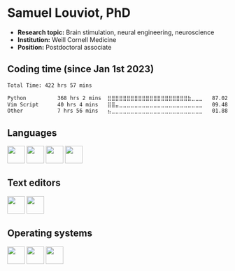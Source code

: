 # Samuel Louviot, PhD
- **Research topic:** Brain stimulation, neural engineering, neuroscience
- **Institution:** Weill Cornell Medicine
- **Position:** Postdoctoral associate

## Coding time (since Jan 1st 2023)

<!--START_SECTION:waka-->

```txt
Total Time: 422 hrs 57 mins

Python          368 hrs 2 mins  ⣿⣿⣿⣿⣿⣿⣿⣿⣿⣿⣿⣿⣿⣿⣿⣿⣿⣿⣿⣿⣿⣷⣀⣀⣀   87.02 %
Vim Script      40 hrs 4 mins   ⣿⣿⣤⣀⣀⣀⣀⣀⣀⣀⣀⣀⣀⣀⣀⣀⣀⣀⣀⣀⣀⣀⣀⣀⣀   09.48 %
Other           7 hrs 56 mins   ⣦⣀⣀⣀⣀⣀⣀⣀⣀⣀⣀⣀⣀⣀⣀⣀⣀⣀⣀⣀⣀⣀⣀⣀⣀   01.88 %
```

<!--END_SECTION:waka-->

## Languages
<a href="https://www.python.org"><img width=40 src="https://www.vectorlogo.zone/logos/python/python-icon.svg"></a> 
<a href="https://www.gnu.org/software/bash/"><img width=40 src="https://raw.githubusercontent.com/odb/official-bash-logo/61eff022f2dad3c7468f5deb4f06652d15f2c143/assets/Logos/Icons/SVG/128x128.svg"></a>
<a href= "https://git-scm.com"><img width=40 src="https://www.vectorlogo.zone/logos/git-scm/git-scm-icon.svg"></a>
<a href="https://www.mathworks.com"><img width=40 src="https://upload.wikimedia.org/wikipedia/commons/2/21/Matlab_Logo.png"></a>


## Text editors
<a href="https://www.vim.org"><img width=40 src="https://upload.wikimedia.org/wikipedia/commons/thumb/9/9f/Vimlogo.svg/544px-Vimlogo.svg.png?20150726190850"></a> 
<a href="https://code.visualstudio.com"><img width=40 src="https://upload.wikimedia.org/wikipedia/commons/9/9a/Visual_Studio_Code_1.35_icon.svg"></a>


## Operating systems
<a href="https://www.linux.org/"><img width=40 src="https://www.vectorlogo.zone/logos/linux/linux-icon.svg"></a> 
<img width=40 src="https://cdn.worldvectorlogo.com/logos/mac-os-2.svg"> <img width=40 src="https://www.vectorlogo.zone/logos/microsoft/microsoft-icon.svg">


